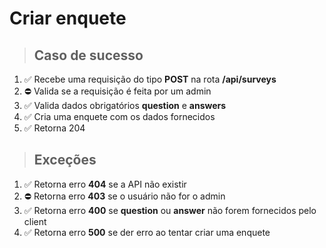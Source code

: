# Criar enquete

> ## Caso de sucesso

1. ✅ Recebe uma requisição do tipo **POST** na rota **/api/surveys**
1. ⛔ Valida se a requisição é feita por um admin
1. ✅ Valida dados obrigatórios **question** e **answers**
1. ✅ Cria uma enquete com os dados fornecidos
1. ✅ Retorna 204

> ## Exceções

1. ✅ Retorna erro **404** se a API não existir
1. ⛔ Retorna erro **403** se o usuário não for o admin
1. ✅ Retorna erro **400** se **question** ou **answer** não forem fornecidos pelo client
1. ✅ Retorna erro **500** se der erro ao tentar criar uma enquete